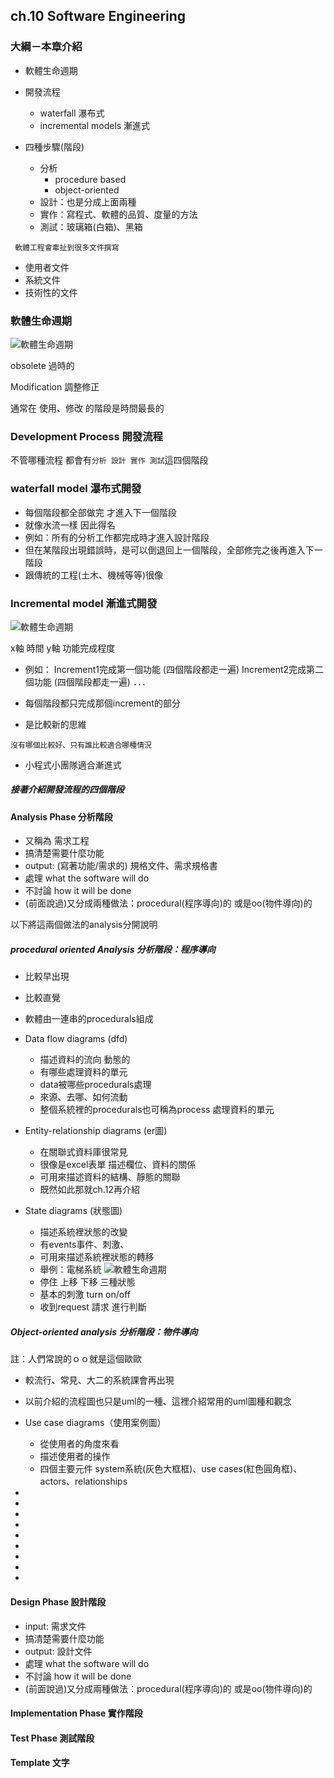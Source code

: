 ## ch.10 Software Engineering

### 大綱－本章介紹

- 軟體生命週期
- 開發流程
    - waterfall 瀑布式
    - incremental models 漸進式

- 四種步驟(階段)
    - 分析 
        - procedure based
        - object-oriented
    - 設計：也是分成上面兩種
    - 實作：寫程式、軟體的品質、度量的方法
    - 測試：玻璃箱(白箱)、黑箱

``` 軟體工程會牽扯到很多文件撰寫```

- 使用者文件
- 系統文件
- 技術性的文件

### 軟體生命週期
![軟體生命週期](./img/1.png)

obsolete 過時的

Modification 調整修正

通常在 使用、修改 的階段是時間最長的

### Development Process 開發流程

不管哪種流程
都會有```分析 設計 實作 測試```這四個階段

### waterfall model 瀑布式開發

- 每個階段都全部做完 才進入下一個階段
- 就像水流一樣 因此得名
- 例如：所有的分析工作都完成時才進入設計階段
- 但在某階段出現錯誤時，是可以倒退回上一個階段，全部修完之後再進入下一階段
- 跟傳統的工程(土木、機械等等)很像

### Incremental model 漸進式開發
![軟體生命週期](./img/2.png)

x軸 時間
y軸 功能完成程度

- 例如：
Increment1完成第一個功能 (四個階段都走一遍)
Increment2完成第二個功能 (四個階段都走一遍)
．．．
- 每個階段都只完成那個increment的部分

- 是比較新的思維

```沒有哪個比較好、只有誰比較適合哪種情況```

- 小程式小團隊適合漸進式


##### 接著介紹開發流程的四個階段

#### Analysis Phase 分析階段
- 又稱為 需求工程
- 搞清楚需要什麼功能
- output: (寫著功能/需求的) 規格文件、需求規格書
- 處理 what the software will do
- 不討論 how it will be done
- (前面說過)又分成兩種做法：procedural(程序導向)的 或是oo(物件導向)的

以下將這兩個做法的analysis分開說明

##### procedural oriented Analysis 分析階段：程序導向

- 比較早出現
- 比較直覺
- 軟體由一連串的procedurals組成
- Data flow diagrams (dfd)

    - 描述資料的流向 動態的
    - 有哪些處理資料的單元
    - data被哪些procedurals處理
    - 來源、去哪、如何流動
    - 整個系統裡的procedurals也可稱為process 處理資料的單元
    
- Entity-relationship diagrams (er圖)

    - 在關聯式資料庫很常見
    - 很像是excel表單 描述欄位、資料的關係
    - 可用來描述資料的結構、靜態的關聯
    - 既然如此那就ch.12再介紹


- State diagrams (狀態圖)

    - 描述系統裡狀態的改變
    - 有events事件、刺激、
    - 可用來描述系統裡狀態的轉移
    - 舉例：電梯系統
    ![軟體生命週期](./img/3.png)
    - 停住 上移 下移 三種狀態
    - 基本的刺激 turn on/off
    - 收到request 請求 進行判斷 


##### Object-oriented analysis 分析階段：物件導向

註：人們常說的ｏｏ就是這個歐歐

- 較流行、常見、大二的系統課會再出現

- 以前介紹的流程圖也只是uml的一種、這裡介紹常用的uml圖種和觀念

- Use case diagrams（使用案例圖）

    - 從使用者的角度來看
    - 描述使用者的操作
    - 四個主要元件 system系統(灰色大框框)、use cases(紅色圓角框)、actors、relationships

- 

- 

- 

- 

- 

- 

- 

- 

- 


#### Design Phase 設計階段

- input: 需求文件
- 搞清楚需要什麼功能
- output: 設計文件
- 處理 what the software will do
- 不討論 how it will be done
- (前面說過)又分成兩種做法：procedural(程序導向)的 或是oo(物件導向)的

#### Implementation Phase 實作階段


#### Test Phase 測試階段




#### Template 文字

